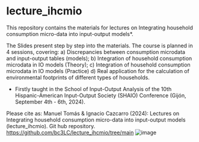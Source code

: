 # lecture_ihcmio
This repository contains the materials for lectures on Integrating household consumption micro-data into input-output models*.

The Slides present step by step into the materials. The course is planned in 4 sessions, covering: a) Discrepancies between consumption microdata and input-output tables (models); b) Integration of household consumption microdata in IO models (Theory); c) Integration of household consumption microdata in IO models (Practice) d) Real application for the calculation of environmental footprints of different types of households.



* Firstly taught in the School of Input-Output Analysis of the 10th Hispanic-American Input-Output Society (SHAIO) Conference (Gijón, September 4th - 6th, 2024).

Please cite as: Manuel Tomás & Ignacio Cazcarro (2024): Lectures on Integrating household consumption micro-data into input-output models (lecture_ihcmio). Git hub repository. https://github.com/bc3LC/lecture_ihcmio/tree/main
![image](https://github.com/user-attachments/assets/86d6bcaf-1b8f-4ef5-9250-7af313a24144)

